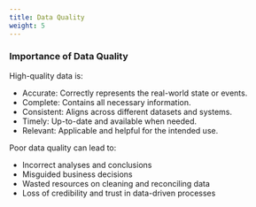 ```yaml
---
title: Data Quality
weight: 5
---
```


### Importance of Data Quality

High-quality data is:

- Accurate: Correctly represents the real-world state or events.
- Complete: Contains all necessary information.
- Consistent: Aligns across different datasets and systems.
- Timely: Up-to-date and available when needed.
- Relevant: Applicable and helpful for the intended use.

Poor data quality can lead to:

- Incorrect analyses and conclusions
- Misguided business decisions
- Wasted resources on cleaning and reconciling data
- Loss of credibility and trust in data-driven processes

